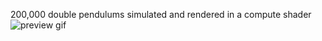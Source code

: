 200,000 double pendulums simulated and rendered in a compute shader
![preview gif](doublePendulum.gif)
